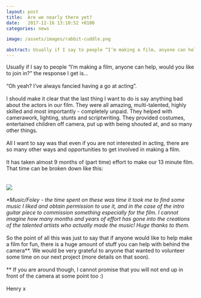 ```yaml
---
layout: post
title:  Are we nearly there yet?
date:   2017-12-16 13:10:52 +0100
categories: news

image: /assets/images/rabbit-cuddle.png

abstract: Usually if I say to people “I’m making a film, anyone can help, would you like to join in?” the response I get is...
---
```

Usually if I say to people “I’m making a film, anyone can help, would you like to join in?” the response I get is...
<br/>
<br/>
 “Oh yeah? I’ve always fancied having a go at acting”.
<br/>
<br/>
I should make it clear that the last thing I want to do is say anything bad about the actors in our film. They were all amazing, multi-talented, highly skilled and most importantly - completely unpaid. They helped with camerawork, lighting, stunts and  scriptwriting. They provided costumes, entertained children off camera, put up with being shouted at, and so many other things.
<br/>
<br/>
 All I want to say was that even if you are not interested in acting, there are so many other ways and opportunities to get involved in making a film.
<br/>
<br/>
  It has taken almost 9 months of (part time) effort to make our 13 minute film. That time can be broken down like this:
<br/>  
<br/>
  <img src="https://nailzcat.github.io/assets/images/Chart.png">
<br/>
<br/>
_*Music/Foley - the time spent on these was time it took me to find some music I liked and obtain permission to use it, and in the case of the intro guitar piece to commission something especially for the film. I cannot imagine how many months and years of effort has gone into the creations of the talented artists who actually made the music! Huge thanks to them._
<br/>
<br/>
 So the point of all this was just to say that if anyone would like to help make a film for fun, there is a huge amount of stuff you can help with behind the camera**. We would be very grateful to anyone that wanted to volunteer some time on our next project (more details on that soon). 
<br/>
<br/>
** If you are around though, I cannot promise that you will not end up in front of the camera at some point too :)
<br/>
<br/>
Henry x
